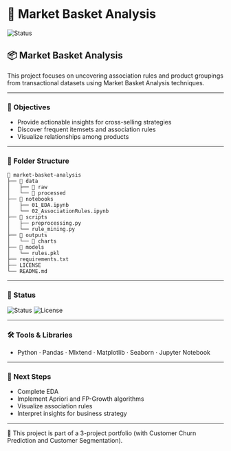 # 🛒 Market Basket Analysis  
![Status](https://img.shields.io/badge/Status-In%20Progress-yellow)

## 📦 Market Basket Analysis

This project focuses on uncovering association rules and product groupings from transactional datasets using Market Basket Analysis techniques.

---

### 🎯 Objectives

* Provide actionable insights for cross-selling strategies
* Discover frequent itemsets and association rules
* Visualize relationships among products

---

### 📁 Folder Structure

```
📂 market-basket-analysis
├── 📁 data
│   ├── 📁 raw
│   └── 📁 processed
├── 📁 notebooks
│   ├── 01_EDA.ipynb
│   └── 02_AssociationRules.ipynb
├── 📁 scripts
│   ├── preprocessing.py
│   └── rule_mining.py
├── 📁 outputs
│   └── 📁 charts
├── 📁 models
│   └── rules.pkl
├── requirements.txt
├── LICENSE
└── README.md
```

---

### 🚀 Status

![Status](https://img.shields.io/badge/Status-In%20Progress-blue)
![License](https://img.shields.io/badge/License-MIT-green)

---

### 🛠️ Tools & Libraries

* Python · Pandas · Mlxtend · Matplotlib · Seaborn · Jupyter Notebook

---

### 📌 Next Steps

* Complete EDA
* Implement Apriori and FP-Growth algorithms
* Visualize association rules
* Interpret insights for business strategy

---

🔗 This project is part of a 3-project portfolio (with Customer Churn Prediction and Customer Segmentation).
